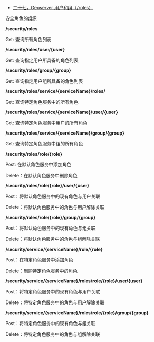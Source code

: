 - [二十七，Geoserver 用户和组（/roles）](https://www.cnblogs.com/chenjq0717/p/12437329.html)

安全角色的组织

**/security/roles**

Get: 查询所有角色列表

 

**/security/roles/user/{user}**

Get: 查询指定用户所具备的角色列表

 

**/security/roles/group/{group}**

Get: 查询指定用户组所具备的角色列表

 

**/security/roles/service/{serviceName}/roles/**

Get: 查询特定角色服务中的所有角色

 

**/security/roles/service/{serviceName}/user/{user}**

Get: 查询特定角色服务中用户的所有角色

 

**/security/roles/service/{serviceName}/group/{group}**

Get: 查询特定角色服务中组的所有角色

 

**/security/roles/role/{role}**

Post: 在默认角色服务中添加角色

Delete：在默认角色服务中删除角色

 

**/security/roles/role/{role}/user/{user}**

Post：将默认角色服务中的现有角色与用户关联

Delete：将默认角色服务中的角色与用户解除关联

 

 

**/security/roles/role/{role}/group/{group}**

Post：将默认角色服务中的现有角色与组关联

Delete：将默认角色服务中的角色与组解除关联

 

 

 

**/security/service/{serviceName}/role/{role}**

Post：在特定角色服务中添加角色

Delete：删除特定角色服务中的角色

 

 

**/security/service/{serviceName}/roles/role/{role}/user/{user}**

Post：将特定角色服务中的现有角色与用户关联

Delete：将特定角色服务中的角色与用户解除关联

 

 

**/security/service/{serviceName}/roles/role/{role}/group/{group}**

Post：将特定角色服务中的现有角色与组关联

Delete：将特定角色服务中的角色与组解除关联